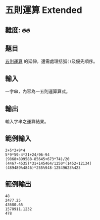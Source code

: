 # 五則運算 Extended

## 難度: `🔥🔥`


## 題目
[五則運算](https://github.com/SHELTER-ZONE/SZ_CodeBasic/blob/master/字串處理/五則運算/五則運算.md) 的延伸，還需處理括弧`()`及優先順序。

## 輸入
一字串，內容為一五則運算算式。

## 輸出
輸入字串之運算結果。

## 範例輸入
```
2+5*2+9*4
5*9*59-4*21+24/96-94
(9868+899588-85645+673*74)/20
(4467-4535)*31+145464/1250*(1452+12134)
(489489%4846)*255%948-12549623%423
```

## 範例輸出
```
48
2477.25
43680.65
1578911.1232
478
```